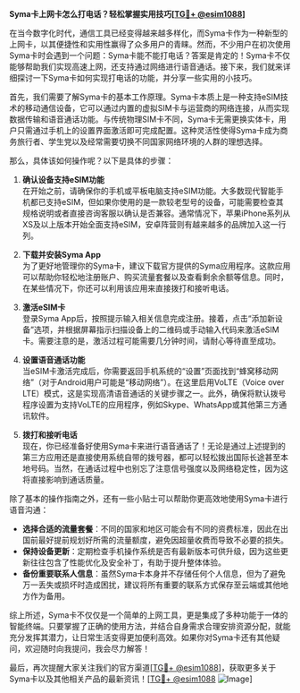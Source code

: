 **Syma卡上网卡怎么打电话？轻松掌握实用技巧[[TG💪+ @esim1088](https://t.me/s/esim1088)]**

在当今数字化时代，通信工具已经变得越来越多样化，而Syma卡作为一种新型的上网卡，以其便捷性和实用性赢得了众多用户的青睐。然而，不少用户在初次使用Syma卡时会遇到一个问题：Syma卡能不能打电话？答案是肯定的！Syma卡不仅能够帮助我们实现高速上网，还支持通过网络进行语音通话。接下来，我们就来详细探讨一下Syma卡如何实现打电话的功能，并分享一些实用的小技巧。

首先，我们需要了解Syma卡的基本工作原理。Syma卡本质上是一种支持eSIM技术的移动通信设备，它可以通过内置的虚拟SIM卡与运营商的网络连接，从而实现数据传输和语音通话功能。与传统物理SIM卡不同，Syma卡无需更换实体卡，用户只需通过手机上的设置界面激活即可完成配置。这种灵活性使得Syma卡成为商务旅行者、学生党以及经常需要切换不同国家网络环境的人群的理想选择。

那么，具体该如何操作呢？以下是具体的步骤：

1. **确认设备支持eSIM功能**  
   在开始之前，请确保你的手机或平板电脑支持eSIM功能。大多数现代智能手机都已支持eSIM，但如果你使用的是一款较老型号的设备，可能需要检查其规格说明或者直接咨询客服以确认是否兼容。通常情况下，苹果iPhone系列从XS及以上版本开始全面支持eSIM，安卓阵营则有越来越多的品牌加入这一行列。

2. **下载并安装Syma App**  
   为了更好地管理你的Syma卡，建议下载官方提供的Syma应用程序。这款应用可以帮助你轻松地注册账户、购买流量套餐以及查看剩余余额等信息。同时，在某些情况下，你还可以利用该应用来直接拨打和接听电话。

3. **激活eSIM卡**  
   登录Syma App后，按照提示输入相关信息完成注册。接着，点击“添加新设备”选项，并根据屏幕指示扫描设备上的二维码或手动输入代码来激活eSIM卡。需要注意的是，激活过程可能需要几分钟时间，请耐心等待直至成功。

4. **设置语音通话功能**  
   当eSIM卡激活完成后，你需要返回手机系统的“设置”页面找到“蜂窝移动网络”（对于Android用户可能是“移动网络”）。在这里启用VoLTE（Voice over LTE）模式，这是实现高清语音通话的关键步骤之一。此外，确保将默认拨号程序设置为支持VoLTE的应用程序，例如Skype、WhatsApp或其他第三方通讯软件。

5. **拨打和接听电话**  
   现在，你已经准备好使用Syma卡来进行语音通话了！无论是通过上述提到的第三方应用还是直接使用系统自带的拨号器，都可以轻松拨出国际长途甚至本地号码。当然，在通话过程中也别忘了注意信号强度以及网络稳定性，因为这将直接影响到通话质量。

除了基本的操作指南之外，还有一些小贴士可以帮助你更高效地使用Syma卡进行语音沟通：

- **选择合适的流量套餐**：不同的国家和地区可能会有不同的资费标准，因此在出国前最好提前规划好所需的流量额度，避免因超量收费而导致不必要的损失。
- **保持设备更新**：定期检查手机操作系统是否有最新版本可供升级，因为这些更新往往包含了性能优化及安全补丁，有助于提升整体体验。
- **备份重要联系人信息**：虽然Syma卡本身并不存储任何个人信息，但为了避免万一丢失或损坏时造成困扰，建议将所有重要的联系方式保存至云端或其他地方作为备用。

综上所述，Syma卡不仅仅是一个简单的上网工具，更是集成了多种功能于一体的智能终端。只要掌握了正确的使用方法，并结合自身需求合理安排资源分配，就能充分发挥其潜力，让日常生活变得更加便利高效。如果你对Syma卡还有其他疑问，欢迎随时向我提问，我会尽力解答！

最后，再次提醒大家关注我们的官方渠道[[TG💪+ @esim1088](https://t.me/s/esim1088)]，获取更多关于Syma卡以及其他相关产品的最新资讯！[[TG💪+ @esim1088](https://t.me/s/esim1088) ![Image](https://i.postimg.cc/4NQfJmqS/Snipaste-2025-05-13-00-14-12.png)]
